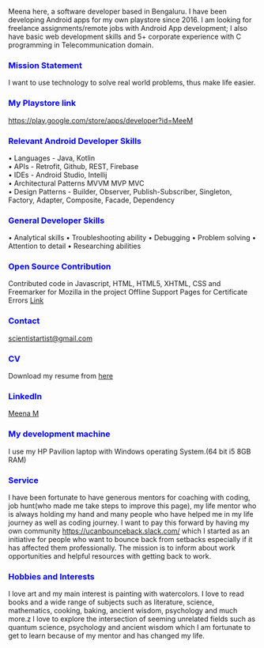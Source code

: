 
Meena here, a software developer based in Bengaluru. I have been developing Android apps for my own playstore since 2016. I am looking for freelance assignments/remote jobs with Android App development; I also have basic web development skills and 5+ corporate experience with C programming in Telecommunication domain.

### <span style="color:blue">Mission Statement</span>
I want to use technology to solve real world problems, thus make life easier. 

### <span style="color:blue">My Playstore link</span>
https://play.google.com/store/apps/developer?id=MeeM

### <span style="color:blue">Relevant Android Developer Skills</span>
•	Languages - Java, Kotlin<br>
•	APIs - Retrofit, Github,  REST, Firebase<br>
•	IDEs - Android Studio, Intellij<br>
•	Architectural Patterns MVVM MVP MVC<br>
•	Design Patterns - Builder, Observer, Publish-Subscriber, Singleton, Factory, Adapter, Composite, Facade, Dependency

### <span style="color:blue">General Developer Skills</span>
•	Analytical skills
•	Troubleshooting ability
•	Debugging
•	Problem solving
•	Attention to detail
•	Researching abilities

### <span style="color:blue">Open Source Contribution</span>
Contributed code in Javascript, HTML, HTML5, XHTML, CSS and Freemarker for Mozilla in the project Offline Support Pages for Certificate Errors
[Link](https://bugzilla.mozilla.org/user_profile?user_id=658715)

### <span style="color:blue">Contact</span>
scientistartist@gmail.com

### <span style="color:blue">CV</span>
Download my resume from [here](https://www.dropbox.com/s/ftutpt56atu0lvi/MeenaCVRemote.pdf?dl=0)

### <span style="color:blue">LinkedIn</span>
[Meena M](https://www.linkedin.com/in/meena-m-308208165/) 

### <span style="color:blue">My development machine</span>
I use my HP Pavilion laptop with Windows operating System.(64 bit i5 8GB RAM)

### <span style="color:blue">Service</span>
I have been fortunate to have generous mentors for coaching with coding, job hunt(who made me take steps to improve this page), my life mentor who is always holding my hand and many people who have helped me in my life journey as well as coding journey.
I want to pay this forward by having my own community https://ucanbounceback.slack.com/ which I started as an initiative for people who want to bounce back from setbacks especially if it has affected them professionally. The mission is to inform about work opportunities and helpful resources with getting back to work.

### <span style="color:blue">Hobbies and Interests</span>
I love art and my main interest is painting with watercolors. I love to read books and a wide range of subjects such as literature, science, mathematics, cooking, baking, ancient wisdom, psychology and much more.z
I love to explore the intersection of seeming unrelated fields such as quantum science, psychology and ancient wisdom which I am fortunate to get to learn because of my mentor and has changed my life.


